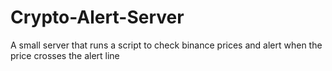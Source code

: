 # Crypto-Alert-Server
A small server that runs a script to check binance prices and alert when the price crosses the alert line
